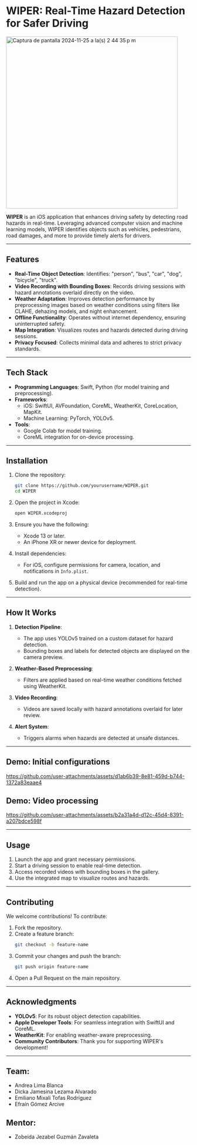 # WIPER: Real-Time Hazard Detection for Safer Driving

<img width="468" alt="Captura de pantalla 2024-11-25 a la(s) 2 44 35 p m" src="https://github.com/user-attachments/assets/df31550d-37db-49cc-abbb-928296bd9ee8">

**WIPER** is an iOS application that enhances driving safety by detecting road hazards in real-time. Leveraging advanced computer vision and machine learning models, WIPER identifies objects such as vehicles, pedestrians, road damages, and more to provide timely alerts for drivers.

---

## Features

- **Real-Time Object Detection**: Identifies: "person", "bus", "car", "dog", "bicycle", "truck".
- **Video Recording with Bounding Boxes**: Records driving sessions with hazard annotations overlaid directly on the video.
- **Weather Adaptation**: Improves detection performance by preprocessing images based on weather conditions using filters like CLAHE, dehazing models, and night enhancement.
- **Offline Functionality**: Operates without internet dependency, ensuring uninterrupted safety.
- **Map Integration**: Visualizes routes and hazards detected during driving sessions.
- **Privacy Focused**: Collects minimal data and adheres to strict privacy standards.

---

## Tech Stack

- **Programming Languages**: Swift, Python (for model training and preprocessing).
- **Frameworks**:
  - iOS: SwiftUI, AVFoundation, CoreML, WeatherKit, CoreLocation, MapKit.
  - Machine Learning: PyTorch, YOLOv5.
- **Tools**:
  - Google Colab for model training.
  - CoreML integration for on-device processing.

---

## Installation

1. Clone the repository:
   ```bash
   git clone https://github.com/yourusername/WIPER.git
   cd WIPER
   ```

2. Open the project in Xcode:
   ```bash
   open WIPER.xcodeproj
   ```

3. Ensure you have the following:
   - Xcode 13 or later.
   - An iPhone XR or newer device for deployment.

4. Install dependencies:
   - For iOS, configure permissions for camera, location, and notifications in `Info.plist`.

5. Build and run the app on a physical device (recommended for real-time detection).

---

## How It Works

1. **Detection Pipeline**:
   - The app uses YOLOv5 trained on a custom dataset for hazard detection.
   - Bounding boxes and labels for detected objects are displayed on the camera preview.

2. **Weather-Based Preprocessing**:
   - Filters are applied based on real-time weather conditions fetched using WeatherKit.

3. **Video Recording**:
   - Videos are saved locally with hazard annotations overlaid for later review.

4. **Alert System**:
   - Triggers alarms when hazards are detected at unsafe distances.

---

## Demo: Initial configurations



https://github.com/user-attachments/assets/d1ab6b39-8e81-459d-b744-1372a83eaae4



## Demo: Video processing

https://github.com/user-attachments/assets/b2a31a4d-d12c-45d4-8391-a207bdce598f




---

## Usage

1. Launch the app and grant necessary permissions.
2. Start a driving session to enable real-time detection.
3. Access recorded videos with bounding boxes in the gallery.
4. Use the integrated map to visualize routes and hazards.


---

## Contributing

We welcome contributions! To contribute:

1. Fork the repository.
2. Create a feature branch:
   ```bash
   git checkout -b feature-name
   ```
3. Commit your changes and push the branch:
   ```bash
   git push origin feature-name
   ```
4. Open a Pull Request on the main repository.

---

## Acknowledgments

- **YOLOv5**: For its robust object detection capabilities.
- **Apple Developer Tools**: For seamless integration with SwiftUI and CoreML.
- **WeatherKit**: For enabling weather-aware preprocessing.
- **Community Contributors**: Thank you for supporting WIPER's development!

---
## Team:

- Andrea Lima Blanca 
- Dicka Jamesina Lezama Alvarado
- Emiliano Mixali Tofas Rodríguez
- Efraín Gómez Arcive

## Mentor:
- Zobeida Jezabel Guzmán Zavaleta 



